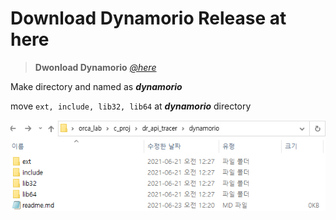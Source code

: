 # Download Dynamorio Release at here
> **Dwonload Dynamorio** *[@here](https://github.com/DynamoRIO/dynamorio/releases/download/cronbuild-8.0.18796/DynamoRIO-Windows-8.0.18796.zip)* 

Make directory and named as ***dynamorio***

move `ext, include, lib32, lib64` at ***dynamorio*** directory

![](../img/dynamorio.png)
